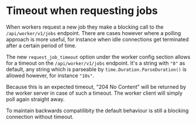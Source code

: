 # Timeout when requesting jobs

When workers request a new job they make a blocking call to the `/api/worker/v1/jobs`
endpoint. There are cases however where a polling approach is more useful, for instance when idle
connections get terminated after a certain period of time.

The new `request_job_timeout` option under the worker config section allows for a timeout on the
`/api/worker/v1/jobs` endpoint. It's a string with `"0"` as default, any string which is parseable
by `time.Duration.ParseDuration()` is allowed however, for instance `"10s"`.

Because this is an expected timeout, "204 No Content" will be returned by the worker server in case
of such a timeout. The worker client will simply poll again straight away.

To maintain backwards compatilibity the default behaviour is still a blocking connection without
timeout.

